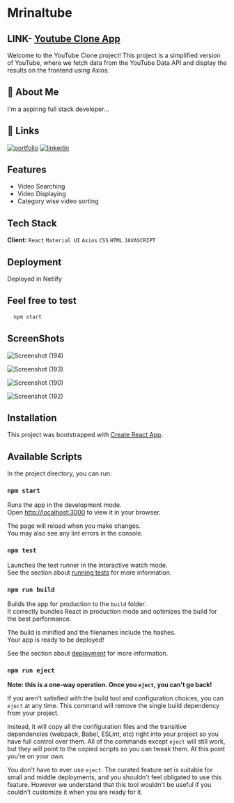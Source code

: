 
# Mrinaltube
## LINK- [Youtube Clone App](https://main--remarkable-choux-7fefb8.netlify.app/)

Welcome to the YouTube Clone project! This project is a simplified version of YouTube, where we fetch data from the YouTube Data API and display the results on the frontend using Axios.


## 🚀 About Me
I'm a aspiring  full stack developer...

## 🔗 Links
[![portfolio](https://img.shields.io/badge/my_portfolio-000?style=for-the-badge&logo=ko-fi&logoColor=white)](https://mrinalspersonalportfolio.netlify.app//)
[![linkedin](https://img.shields.io/badge/linkedin-0A66C2?style=for-the-badge&logo=linkedin&logoColor=white)](https://www.linkedin.com/in/mrinal-singha-754b57249/)
## Features

- Video Searching
- Video Displaying 
- Category wise video sorting


## Tech Stack

**Client:**
`React`
`Material UI`
`Axios`
`CSS`
`HTML`
`JAVASCRIPT`




## Deployment

Deployed in Netlify


## Feel free to test
```bash
  npm start
```

## ScreenShots

![Screenshot (194)](https://user-images.githubusercontent.com/100140781/233283699-3b0b778a-a9e0-4208-bec5-912c549c09c3.png)

![Screenshot (193)](https://user-images.githubusercontent.com/100140781/233283813-a236902d-6790-4147-882a-b487034c7571.png)

![Screenshot (190)](https://user-images.githubusercontent.com/100140781/233283820-710b6159-d45a-43ef-b80a-c95561cd0780.png)

![Screenshot (192)](https://user-images.githubusercontent.com/100140781/233283830-eb3ff0e9-049f-4745-8616-571304fd3cb4.png)



## Installation

This project was bootstrapped with [Create React App](https://github.com/facebook/create-react-app).

## Available Scripts

In the project directory, you can run:

### `npm start`

Runs the app in the development mode.\
Open [http://localhost:3000](http://localhost:3000) to view it in your browser.

The page will reload when you make changes.\
You may also see any lint errors in the console.

### `npm test`

Launches the test runner in the interactive watch mode.\
See the section about [running tests](https://facebook.github.io/create-react-app/docs/running-tests) for more information.

### `npm run build`

Builds the app for production to the `build` folder.\
It correctly bundles React in production mode and optimizes the build for the best performance.

The build is minified and the filenames include the hashes.\
Your app is ready to be deployed!

See the section about [deployment](https://facebook.github.io/create-react-app/docs/deployment) for more information.

### `npm run eject`

**Note: this is a one-way operation. Once you `eject`, you can't go back!**

If you aren't satisfied with the build tool and configuration choices, you can `eject` at any time. This command will remove the single build dependency from your project.

Instead, it will copy all the configuration files and the transitive dependencies (webpack, Babel, ESLint, etc) right into your project so you have full control over them. All of the commands except `eject` will still work, but they will point to the copied scripts so you can tweak them. At this point you're on your own.

You don't have to ever use `eject`. The curated feature set is suitable for small and middle deployments, and you shouldn't feel obligated to use this feature. However we understand that this tool wouldn't be useful if you couldn't customize it when you are ready for it.
